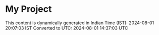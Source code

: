 # My Project

This content is dynamically generated in Indian Time (IST): 2024-08-01 20:07:03 IST
Converted to UTC: 2024-08-01 14:37:03 UTC
